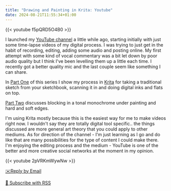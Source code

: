 ```yaml
---
title: "Drawing and Painting in Krita: Youtube"
date: 2024-08-21T11:55:34+01:00
---
```


{{< youtube f5pQRD5O4B0 >}}

I launched my [YouTube channel](https://www.youtube.com/@bledleysworld) a little while ago, starting initially with just some time-lapse videos of my digital process. I was trying to just get in the habit of recording, editing, adding some audio and posting online. My first attempt with some kind of vocal commentary was a bit let down by poor audio quality but I think I've been levelling them up a little each time. I recently got a better quality mic and the last couple seem like something I can share. 

In [Part One](https://youtu.be/f5pQRD5O4B0) of this series I show my process in [Krita](https://krita.org/en/) for taking a traditional sketch from your sketchbook, scanning it in and doing digital inks and flats on top.

[Part Two](https://youtu.be/2pVRKmWywNw) discusses blocking in a tonal monochrome under painting and hard and soft edges. 

I'm using Krita mostly because this is the easiest way for me to make videos right now. I wouldn't say they are totally digital tool specific.. the things discussed are more general art theory that you could apply to other mediums. As for direction of the channel - I'm just learning as I go and do like that are many possibilities for the type of content I could make there. I'm enjoying the editing process and the medium - YouTube is one of the better and more creative social networks at the moment in my opinion. 

{{< youtube 2pVRKmWywNw >}}

[✉️Reply by Email](mailto:bledley@posteo.com)

[📰  Subscribe with RSS](https://bledley.xyz/index.xml)
